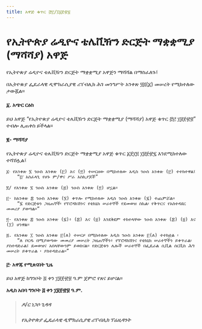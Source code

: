 ```yaml
---
title: አዋጅ ቁጥር ፸፫/፲፱፻፹፱
---
```


# የኢትዮጵያ ሬዲዮና ቴሌቪዥን ድርጅት ማቋቋሚያ (ማሻሻያ) አዋጅ

የኢትዮጵያ ሬዲዮና ቴሌቪዥን ድርጅት ማቋቋሚያ አዋጅን ማሻሻል በማስፈለጉ፤

በኢትዮጵያ ፌዴራላዊ ዲሞክራሲያዊ ሪፐብሊክ ሕገ መንግሥት አንቀጽ ፶፭(፩) መሠረት የሚከተለው ታውጇል።

#### ፩. አጭር ርዕስ

ይህ አዋጅ “የኢትዮጵያ ሬዲዮና ቴሌቪዥን ድርጅት ማቋቋሚያ (ማሻሻያ) አዋጅ ቁጥር ፸፫ ፲፱፻፹፱” ተብሎ ሊጠቀስ ይችላል።

#### ፪- ማሻሻያ

የኢትዮጵያ ሬዲዮና ቴሌቪዥን ድርጅት ማቋቋሚያ አዋጅ ቁጥር ፩፻፲፬ ፲፱፻፹፯ እንደሚከተለው ተሻሽሏል፤

    ፩‧ የአንቀጽ ፮ ንዑስ አንቀጽ (፫) እና (፬) ተሠርዘው በሚከተለው አዲስ ንዑስ አንቀጽ (፫) ተተክተዋል፤
        “፫⁄ አስፈላጊ የሆኑ ም/ዋና ሥራ አስኪያጆች”

    ፪/ የአንቀጽ ፮ ንዑስ አንቀጽ (፭) ንዑስ አንቀጽ (፬) ሆኗል።

    ፫· ከአንቀጽ ፰ ንዑስ አንቀጽ (፮) ቀጥሎ የሚከተለው አዲስ ንዑስ አንቀጽ (፯) ተጨምሯል።
        “፯ የድርጅቱን ጋዜጠኞች፡ የፕሮዳክሽንና የቴክኒክ ሠራተኞች የደመወዝ ስኬል፡ የቅጥርና የአስተዳደር መመሪያ ያወጣል።”

    ፬- የአንቀጽ ፰ ንዑስ አንቀጽ (፯)፥ (፰) እና (፱) እንደቅደም ተከተላቸው ንዑስ አንቀጽ (፰) (፱) እና (፲) ሆነዋል።

    ፭. የአንቀጽ ፲ ንዑስ አንቀጽ ፫(ለ) ተሠርዞ በሚከተለው አዲስ ንዑስ አንቀጽ ፫(ለ) ተተክቷል ፡
        “ለ ቦርዱ በሚያወጣው መመሪያ መሠረት ጋዜጠኞችን፥ የፕሮዳክሽንና የቴክኒክ ሠራተኞችን ይቀጥራል፡ያስተዳድራል፤ ደመወዝና አበላቸውንም ይወስናል። የድርጅቱን ሌሎች ሠራተኞች በፌዴራል ሲቪል ሰርቪስ ሕግ መሠረት ይቀጥራል ፡ ያስተዳድራል።”

#### ፫· አዋጁ የሚጸናበት ጊዜ

ይህ አዋጅ ከግንቦት ፭ ቀን ፲፱፻፹፱ ዓ.ም ጀምሮ የጸና ይሆናል።

**አዲስ አበባ ግንቦት ፭ ቀን ፲፱፻፹፱ ዓ.ም.**

> ##### ዶ/ር ነጋሶ ጊዳዳ
>
> ##### የኢትዮጵያ ፌዴራላዊ ዲሞክራሲያዊ ሪፐብሊክ ፕሬዚዳንት